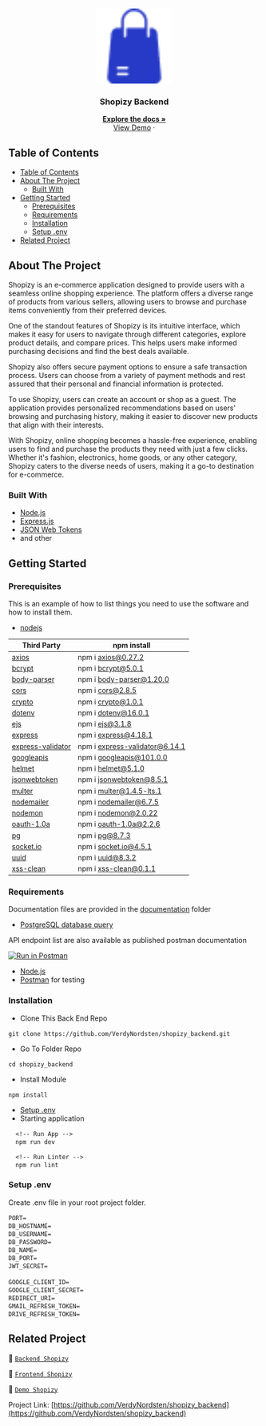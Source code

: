 <br />
<p align="center">
<div align="center">
<img height="150" src="./documentation/logo.png" alt="Shopizy" border="0"/>
</div>
  <h3 align="center">Shopizy Backend</h3>
  <p align="center">
    <a href="https://github.com/VerdyNordsten/shopizy_backend"><strong>Explore the docs »</strong></a>
    <br />
    <a href="https://shopizy.up.railway.app/">View Demo</a>
    ·
  </p>
</p>

<!-- TABLE OF CONTENTS -->

## Table of Contents

- [Table of Contents](#table-of-contents)
- [About The Project](#about-the-project)
  - [Built With](#built-with)
- [Getting Started](#getting-started)
  - [Prerequisites](#prerequisites)
  - [Requirements](#requirements)
  - [Installation](#installation)
  - [Setup .env](#setup-env)
- [Related Project](#related-project)
<!-- ABOUT THE PROJECT -->

## About The Project

Shopizy is an e-commerce application designed to provide users with a seamless online shopping experience. The platform offers a diverse range of products from various sellers, allowing users to browse and purchase items conveniently from their preferred devices.

One of the standout features of Shopizy is its intuitive interface, which makes it easy for users to navigate through different categories, explore product details, and compare prices. This helps users make informed purchasing decisions and find the best deals available.

Shopizy also offers secure payment options to ensure a safe transaction process. Users can choose from a variety of payment methods and rest assured that their personal and financial information is protected.

To use Shopizy, users can create an account or shop as a guest. The application provides personalized recommendations based on users' browsing and purchasing history, making it easier to discover new products that align with their interests.

With Shopizy, online shopping becomes a hassle-free experience, enabling users to find and purchase the products they need with just a few clicks. Whether it's fashion, electronics, home goods, or any other category, Shopizy caters to the diverse needs of users, making it a go-to destination for e-commerce.

### Built With

- [Node.js](https://nodejs.org/en/)
- [Express.js](https://expressjs.com/)
- [JSON Web Tokens](https://jwt.io/)
- and other


<!-- GETTING STARTED -->


## Getting Started

### Prerequisites

This is an example of how to list things you need to use the software and how to install them.

- [nodejs](https://nodejs.org/en/download/)

| Third Party               | npm install                           |
| ------------------------- | ------------------------------------- |
| [axios]                   | npm i axios@0.27.2                     |
| [bcrypt]                  | npm i bcrypt@5.0.1                     |
| [body-parser]             | npm i body-parser@1.20.0               |
| [cors]                    | npm i cors@2.8.5                       |
| [crypto]                  | npm i crypto@1.0.1                      |
| [dotenv]                  | npm i dotenv@16.0.1                     |
| [ejs]                     | npm i ejs@3.1.8                         |
| [express]                 | npm i express@4.18.1                    |
| [express-validator]       | npm i express-validator@6.14.1          |
| [googleapis]              | npm i googleapis@101.0.0                |
| [helmet]                  | npm i helmet@5.1.0                      |
| [jsonwebtoken]            | npm i jsonwebtoken@8.5.1                |
| [multer]                  | npm i multer@1.4.5-lts.1                 |
| [nodemailer]              | npm i nodemailer@6.7.5                  |
| [nodemon]                 | npm i nodemon@2.0.22                    |
| [oauth-1.0a]              | npm i oauth-1.0a@2.2.6                  |
| [pg]                      | npm i pg@8.7.3                          |
| [socket.io]               | npm i socket.io@4.5.1                    |
| [uuid]                    | npm i uuid@8.3.2                        |
| [xss-clean]               | npm i xss-clean@0.1.1                   |

[axios]: https://www.npmjs.com/package/axios
[bcrypt]: https://www.npmjs.com/package/bcrypt
[body-parser]: https://www.npmjs.com/package/body-parser
[cors]: https://www.npmjs.com/package/cors
[crypto]: https://www.npmjs.com/package/crypto
[dotenv]: https://www.npmjs.com/package/dotenv
[ejs]: https://www.npmjs.com/package/ejs
[express]: http://expressjs.com
[express-validator]: https://www.npmjs.com/package/express-validator
[googleapis]: https://www.npmjs.com/package/googleapis
[helmet]: https://www.npmjs.com/package/helmet
[jsonwebtoken]: https://www.npmjs.com/package/jsonwebtoken
[multer]: https://www.npmjs.com/package/multer
[nodemailer]: https://www.npmjs.com/package/nodemailer
[nodemon]: https://www.npmjs.com/package/nodemon
[oauth-1.0a]: https://www.npmjs.com/package/oauth-1.0a
[pg]: https://node-postgres.com
[socket.io]: https://www.npmjs.com/package/socket.io
[uuid]: https://www.npmjs.com/package/uuid
[xss-clean]: https://www.npmjs.com/package/xss-clean

### Requirements

Documentation files are provided in the [documentation](./documentation) folder

- [PostgreSQL database query](./query.sql)

API endpoint list are also available as published postman documentation

[![Run in Postman](https://run.pstmn.io/button.svg)](https://documenter.getpostman.com/view/26188678/2s93ecxB77)

- [Node.js](https://nodejs.org/en/)
- [Postman](https://www.getpostman.com/) for testing

### Installation

- Clone This Back End Repo

```
git clone https://github.com/VerdyNordsten/shopizy_backend.git
```

- Go To Folder Repo

```
cd shopizy_backend
```

- Install Module

```
npm install
```

- <a href="#setup-env">Setup .env</a>
- Starting application

```
  <!-- Run App -->
  npm run dev
```

```
  <!-- Run Linter -->
  npm run lint
```

### Setup .env

Create .env file in your root project folder.

```
PORT=
DB_HOSTNAME=
DB_USERNAME=
DB_PASSWORD=
DB_NAME=
DB_PORT=
JWT_SECRET=

GOOGLE_CLIENT_ID=
GOOGLE_CLIENT_SECRET=
REDIRECT_URI=
GMAIL_REFRESH_TOKEN=
DRIVE_REFRESH_TOKEN=
```

## Related Project

:rocket: [`Backend Shopizy`](https://github.com/VerdyNordsten/shopizy_backend)

:rocket: [`Frontend Shopizy`](https://github.com/VerdyNordsten/shopizy)

:rocket: [`Demo Shopizy`](https://shopizy.digty.co.id/)

Project Link: [https://github.com/VerdyNordsten/shopizy_backend](https://github.com/VerdyNordsten/shopizy_backend)
